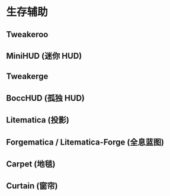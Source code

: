 # 生存辅助


## Tweakeroo

## MiniHUD (迷你 HUD)

## Tweakerge

## BoccHUD (孤独 HUD)

## Litematica (投影)

## Forgematica / Litematica-Forge (全息蓝图)

## Carpet (地毯)

## Curtain (窗帘)

